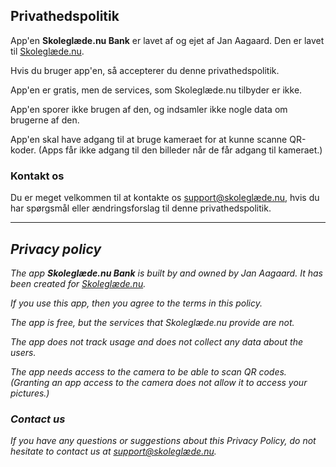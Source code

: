 ## Privathedspolitik

App'en **Skoleglæde<span></span>.nu Bank** er lavet af og ejet af Jan Aagaard. Den er lavet til [Skoleglæde.nu](https://skoleglæde.nu).

Hvis du bruger app'en, så accepterer du denne privathedspolitik.

App'en er gratis, men de services, som Skoleglæde.nu tilbyder er ikke.

App'en sporer ikke brugen af den, og indsamler ikke nogle data om brugerne af den.

App'en skal have adgang til at bruge kameraet for at kunne scanne QR-koder. (Apps får ikke adgang til den billeder når de får adgang til kameraet.)

### Kontakt os

Du er meget velkommen til at kontakte os [support@skoleglæde.nu](mailto:support@skoleglæde.nu), hvis du har spørgsmål eller ændringsforslag til denne privathedspolitik.

---

## _Privacy policy_

_The app **Skoleglæde<span></span>.nu Bank** is built by and owned by Jan Aagaard. It has been created for [Skoleglæde.nu](https://skoleglæde.nu)._

_If you use this app, then you agree to the terms in this policy._

_The app is free, but the services that Skoleglæde.nu provide are not._

_The app does not track usage and does not collect any data about the users._

_The app needs access to the camera to be able to scan QR codes. (Granting an app access to the camera does not allow it to access your pictures.)_

### _Contact us_

_If you have any questions or suggestions about this Privacy Policy, do not hesitate to contact us at [support@skoleglæde.nu](mailto:support@skoleglæde.nu)._